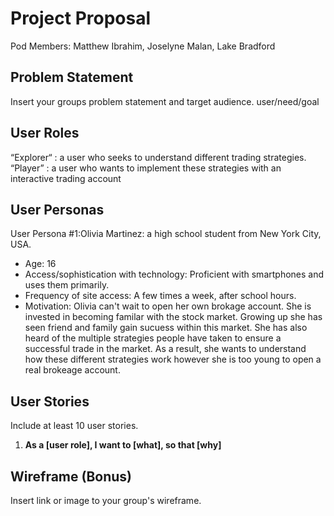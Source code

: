 # Project Proposal

Pod Members: Matthew Ibrahim, Joselyne Malan, Lake Bradford 

## Problem Statement

Insert your groups problem statement and target audience.
user/need/goal


## User Roles

“Explorer“ : a user who seeks to understand different trading strategies.
“Player” : a user who wants to implement these strategies with an interactive trading account

## User Personas

User Persona #1:Olivia Martinez: a high school student from New York City, USA.
- Age: 16
- Access/sophistication with technology: Proficient with smartphones and uses them primarily.
- Frequency of site access: A few times a week, after school hours.
- Motivation: Olivia can't wait to open her own brokage account. She is invested in becoming familar with the stock market. Growing up she has seen friend and family gain sucuess within this market. She has also heard of the multiple strategies people have taken to ensure a successful trade in the market. As a result, she wants to understand how these different strategies work however she is too young to open a real brokeage account. 


## User Stories

Include at least 10 user stories.

1. **As a [user role], I want to [what], so that [why]**

## Wireframe (Bonus)

Insert link or image to your group's wireframe. 
